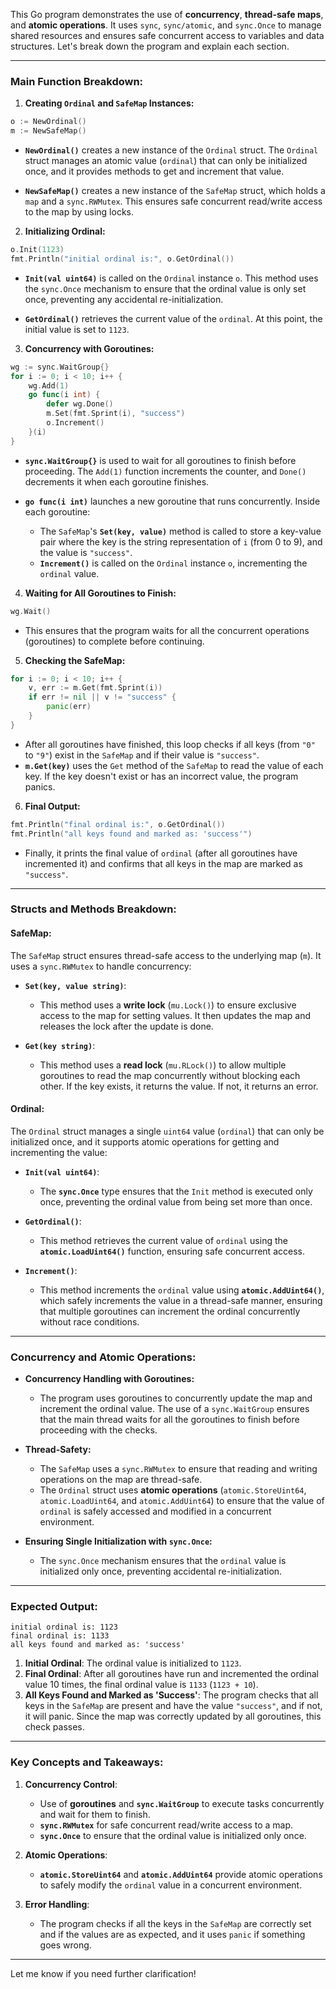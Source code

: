 This Go program demonstrates the use of **concurrency**, **thread-safe maps**, and **atomic operations**. It uses `sync`, `sync/atomic`, and `sync.Once` to manage shared resources and ensures safe concurrent access to variables and data structures. Let's break down the program and explain each section.

---

### **Main Function Breakdown:**

1. **Creating `Ordinal` and `SafeMap` Instances:**

```go
o := NewOrdinal()
m := NewSafeMap()
```

- **`NewOrdinal()`** creates a new instance of the `Ordinal` struct. The `Ordinal` struct manages an atomic value (`ordinal`) that can only be initialized once, and it provides methods to get and increment that value.
  
- **`NewSafeMap()`** creates a new instance of the `SafeMap` struct, which holds a `map` and a `sync.RWMutex`. This ensures safe concurrent read/write access to the map by using locks.

2. **Initializing Ordinal:**

```go
o.Init(1123)
fmt.Println("initial ordinal is:", o.GetOrdinal())
```

- **`Init(val uint64)`** is called on the `Ordinal` instance `o`. This method uses the `sync.Once` mechanism to ensure that the ordinal value is only set once, preventing any accidental re-initialization.
  
- **`GetOrdinal()`** retrieves the current value of the `ordinal`. At this point, the initial value is set to `1123`.

3. **Concurrency with Goroutines:**

```go
wg := sync.WaitGroup{}
for i := 0; i < 10; i++ {
    wg.Add(1)
    go func(i int) {
        defer wg.Done()
        m.Set(fmt.Sprint(i), "success")
        o.Increment()
    }(i)
}
```

- **`sync.WaitGroup{}`** is used to wait for all goroutines to finish before proceeding. The `Add(1)` function increments the counter, and `Done()` decrements it when each goroutine finishes.
  
- **`go func(i int)`** launches a new goroutine that runs concurrently. Inside each goroutine:
  - The `SafeMap`'s **`Set(key, value)`** method is called to store a key-value pair where the key is the string representation of `i` (from 0 to 9), and the value is `"success"`.
  - **`Increment()`** is called on the `Ordinal` instance `o`, incrementing the `ordinal` value.

4. **Waiting for All Goroutines to Finish:**

```go
wg.Wait()
```

- This ensures that the program waits for all the concurrent operations (goroutines) to complete before continuing.

5. **Checking the SafeMap:**

```go
for i := 0; i < 10; i++ {
    v, err := m.Get(fmt.Sprint(i))
    if err != nil || v != "success" {
        panic(err)
    }
}
```

- After all goroutines have finished, this loop checks if all keys (from `"0"` to `"9"`) exist in the `SafeMap` and if their value is `"success"`.
- **`m.Get(key)`** uses the `Get` method of the `SafeMap` to read the value of each key. If the key doesn't exist or has an incorrect value, the program panics.

6. **Final Output:**

```go
fmt.Println("final ordinal is:", o.GetOrdinal())
fmt.Println("all keys found and marked as: 'success'")
```

- Finally, it prints the final value of `ordinal` (after all goroutines have incremented it) and confirms that all keys in the map are marked as `"success"`.

---

### **Structs and Methods Breakdown:**

#### **SafeMap:**

The `SafeMap` struct ensures thread-safe access to the underlying map (`m`). It uses a `sync.RWMutex` to handle concurrency:

- **`Set(key, value string)`**:
  - This method uses a **write lock** (`mu.Lock()`) to ensure exclusive access to the map for setting values. It then updates the map and releases the lock after the update is done.

- **`Get(key string)`**:
  - This method uses a **read lock** (`mu.RLock()`) to allow multiple goroutines to read the map concurrently without blocking each other. If the key exists, it returns the value. If not, it returns an error.

#### **Ordinal:**

The `Ordinal` struct manages a single `uint64` value (`ordinal`) that can only be initialized once, and it supports atomic operations for getting and incrementing the value:

- **`Init(val uint64)`**:
  - The **`sync.Once`** type ensures that the `Init` method is executed only once, preventing the ordinal value from being set more than once.

- **`GetOrdinal()`**:
  - This method retrieves the current value of `ordinal` using the **`atomic.LoadUint64()`** function, ensuring safe concurrent access.

- **`Increment()`**:
  - This method increments the `ordinal` value using **`atomic.AddUint64()`**, which safely increments the value in a thread-safe manner, ensuring that multiple goroutines can increment the ordinal concurrently without race conditions.

---

### **Concurrency and Atomic Operations:**

- **Concurrency Handling with Goroutines:**
  - The program uses goroutines to concurrently update the map and increment the ordinal value. The use of a `sync.WaitGroup` ensures that the main thread waits for all the goroutines to finish before proceeding with the checks.

- **Thread-Safety:**
  - The `SafeMap` uses a `sync.RWMutex` to ensure that reading and writing operations on the map are thread-safe.
  - The `Ordinal` struct uses **atomic operations** (`atomic.StoreUint64`, `atomic.LoadUint64`, and `atomic.AddUint64`) to ensure that the value of `ordinal` is safely accessed and modified in a concurrent environment.

- **Ensuring Single Initialization with `sync.Once`:**
  - The `sync.Once` mechanism ensures that the `ordinal` value is initialized only once, preventing accidental re-initialization.

---

### **Expected Output:**

```
initial ordinal is: 1123
final ordinal is: 1133
all keys found and marked as: 'success'
```

1. **Initial Ordinal**: The ordinal value is initialized to `1123`.
2. **Final Ordinal**: After all goroutines have run and incremented the ordinal value 10 times, the final ordinal value is `1133` (`1123 + 10`).
3. **All Keys Found and Marked as 'Success'**: The program checks that all keys in the `SafeMap` are present and have the value `"success"`, and if not, it will panic. Since the map was correctly updated by all goroutines, this check passes.

---

### **Key Concepts and Takeaways:**

1. **Concurrency Control**:
   - Use of **goroutines** and **`sync.WaitGroup`** to execute tasks concurrently and wait for them to finish.
   - **`sync.RWMutex`** for safe concurrent read/write access to a map.
   - **`sync.Once`** to ensure that the ordinal value is initialized only once.

2. **Atomic Operations**:
   - **`atomic.StoreUint64`** and **`atomic.AddUint64`** provide atomic operations to safely modify the `ordinal` value in a concurrent environment.

3. **Error Handling**:
   - The program checks if all the keys in the `SafeMap` are correctly set and if the values are as expected, and it uses `panic` if something goes wrong.

---

Let me know if you need further clarification!
